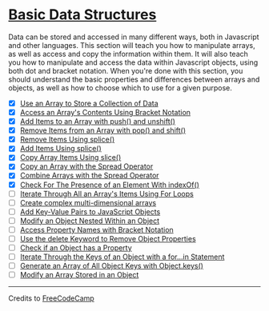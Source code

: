 # [Basic Data Structures](https://learn.freecodecamp.org/javascript-algorithms-and-data-structures/basic-data-structures)

Data can be stored and accessed in many different ways, both in Javascript and other languages. This section will teach you how to manipulate arrays, as well as access and copy the information within them. It will also teach you how to manipulate and access the data within Javascript objects, using both dot and bracket notation. When you're done with this section, you should understand the basic properties and differences between arrays and objects, as well as how to choose which to use for a given purpose.

- [x] [Use an Array to Store a Collection of Data](01-use-an-array-to-store-a-collection-of-data.js)
- [x] [Access an Array's Contents Using Bracket Notation](02-access-an-arrays-contents-using-bracket-notation.js)
- [x] [Add Items to an Array with push() and unshift()](03-add-items-to-an-array-with-push-and-unshift.js)
- [x] [Remove Items from an Array with pop() and shift()](04-remove-items-from-an-array-with-pop-and-shift.js)
- [x] [Remove Items Using splice()](05-remove-items-using-splice.js)
- [x] [Add Items Using splice()](06-add-items-using-splice.js)
- [x] [Copy Array Items Using slice()](07-copy-array-items-using-slice.js)
- [x] [Copy an Array with the Spread Operator](08-copy-an-array-with-the-spread-operator.js)
- [x] [Combine Arrays with the Spread Operator](09-combine-arrays-with-the-spread-operator.js)
- [x] [Check For The Presence of an Element With indexOf()](10-check-for-the-presence-of-an-element-with-indexof.js)
- [ ] [Iterate Through All an Array's Items Using For Loops](11-iterate-through-all-an-arrays-items-using-for-loops.js)
- [ ] [Create complex multi-dimensional arrays](12-create-complex-multi-dimensional-arrays.js)
- [ ] [Add Key-Value Pairs to JavaScript Objects](13-add-key-value-pairs-to-javascript-objects.js)
- [ ] [Modify an Object Nested Within an Object](14-modify-an-object-nested-within-an-object.js)
- [ ] [Access Property Names with Bracket Notation](15-access-property-names-with-bracket-notation.js)
- [ ] [Use the delete Keyword to Remove Object Properties](16-use-the-delete-keyword-to-remove-object-properties.js)
- [ ] [Check if an Object has a Property](17-check-if-an-object-has-a-property.js)
- [ ] [Iterate Through the Keys of an Object with a for...in Statement](18-iterate-through-the-keys-of-an-object-with-a-for---in-statement.js)
- [ ] [Generate an Array of All Object Keys with Object.keys()](19-generate-an-array-of-all-object-keys-with-object-keys.js)
- [ ] [Modify an Array Stored in an Object](20-modify-an-array-stored-in-an-object.js)

---

Credits to [FreeCodeCamp](https://www.freecodecamp.org/)
